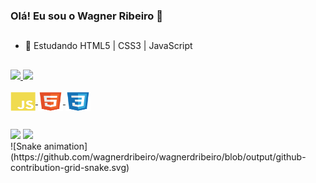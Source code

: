 ### Olá! Eu sou o Wagner Ribeiro 👋

##

- 🌱 Estudando HTML5 | CSS3 | JavaScript
##

 <div>
  <a href="https://github.com/Wagnerdribeiro">
  <img height="170em" src="https://github-readme-stats.vercel.app/api?username=wagnerdribeiro&show_icons=true&theme=blue-green&include_all_commits=true&count_private=true"/>
  <img height="170em" src="https://github-readme-stats.vercel.app/api/top-langs/?username=wagnerdribeiro&layout=compact&langs_count=7&theme=blue-green"/>
</div>
  <div style="display: inline_block"><br>
  <img align="center" alt="Rafa-Js" height="30" width="40" src="https://raw.githubusercontent.com/devicons/devicon/master/icons/javascript/javascript-plain.svg">
  
  <img align="center" alt="Rafa-HTML" height="30" width="40" src="https://raw.githubusercontent.com/devicons/devicon/master/icons/html5/html5-original.svg">
  <img align="center" alt="Rafa-CSS" height="30" width="40" src="https://raw.githubusercontent.com/devicons/devicon/master/icons/css3/css3-original.svg">
    </div>  
 
  ##
   <div>
  <a href = "mailto:wagnerznn1@gmail.com"><img src="https://img.shields.io/badge/Gmail-D14836?style=for-the-badge&logo=gmail&logoColor=white" target="_blank"></a>
  <a href="https://www.linkedin.com/in/wagner-ribeiro-a44511138/" target="_blank"><img src="https://img.shields.io/badge/-LinkedIn-%230077B5?style=for-the-badge&logo=linkedin&logoColor=white" target="_blank"></a>  
     </div> 
  ![Snake animation](https://github.com/wagnerdribeiro/wagnerdribeiro/blob/output/github-contribution-grid-snake.svg)
  

